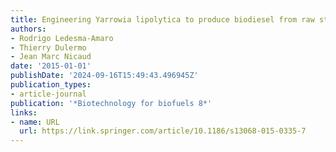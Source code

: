 ```yaml
---
title: Engineering Yarrowia lipolytica to produce biodiesel from raw starch
authors:
- Rodrigo Ledesma-Amaro
- Thierry Dulermo
- Jean Marc Nicaud
date: '2015-01-01'
publishDate: '2024-09-16T15:49:43.496945Z'
publication_types:
- article-journal
publication: '*Biotechnology for biofuels 8*'
links:
- name: URL
  url: https://link.springer.com/article/10.1186/s13068-015-0335-7
---
```

